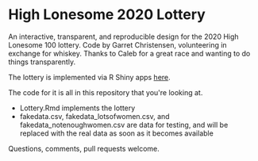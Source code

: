 # High Lonesome 2020 Lottery
An interactive, transparent, and reproducible design for the 2020 High Lonesome 100 lottery. Code by Garret Christensen, volunteering in exchange for whiskey. Thanks to Caleb for a great race and wanting to do things transparently.

The lottery is implemented via R Shiny apps [here](https://garretchristensen.shinyapps.io/HighLonesome2020Lottery/).

The code for it is all in this repository that you're looking at.

* Lottery.Rmd implements the lottery
* fakedata.csv, fakedata_lotsofwomen.csv, and fakedata_notenoughwomen.csv are data for testing, and will be replaced with the real data as soon as it becomes available


Questions, comments, pull requests welcome.
